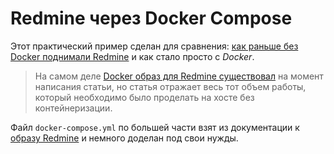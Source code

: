 
# Redmine через Docker Compose

Этот практический пример сделан для сравнения: [как раньше без Docker поднимали Redmine](https://byurrer.ru/redmine-rvm-ror-unicorn-nginx) и как стало просто с _Docker_.

> На самом деле [Docker образ для Redmine существовал](https://hub.docker.com/_/redmine/tags?page=1&ordering=-last_updated) на момент написания статьи, но статья отражает весь тот объем работы, который необходимо было проделать на хосте без контейнеризации.

Файл `docker-compose.yml` по большей части взят из документации к [образу Redmine](https://hub.docker.com/_/redmine) и немного доделан под свои нужды.

